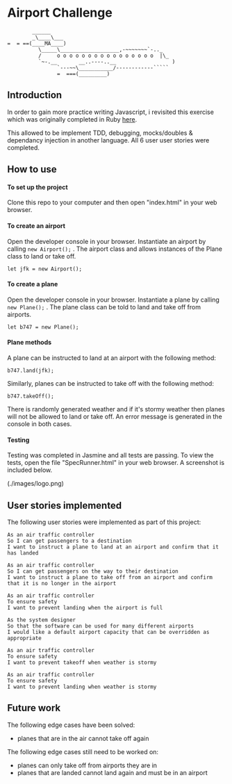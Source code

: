 # Airport Challenge


```
        ______
        _\____\___
=  = ==(____MA____)
          \_____\___________________,-~~~~~~~`-.._
          /     o o o o o o o o o o o o o o o o  |\_
          `~-.__       __..----..__                  )
                `---~~\___________/------------`````
                =  ===(_________)

```
## Introduction

In order to gain more practice writing Javascript, i revisited this exercise which was originally completed in Ruby [here](https://github.com/ArifEbrahim/airport_challenge).

This allowed to be implement TDD, debugging, mocks/doubles & dependancy injection in another language. All 6 user user stories were completed.

## How to use

#### To set up the project

Clone this repo to your computer and then open "index.html" in your web browser.

#### To create an airport

Open the developer console in your browser. Instantiate an airport by calling `new Airport();` . The airport class and allows instances of the Plane class to land or take off.

```
let jfk = new Airport();
```

#### To create a plane

Open the developer console in your browser. Instantiate a plane by calling `new Plane();` . The plane class can be told to land and take off from airports.

```
let b747 = new Plane();
```

#### Plane methods

A plane can be instructed to land at an airport with the following method:

```
b747.land(jfk);
```

Similarly, planes can be instructed to take off with the following method:

```
b747.takeOff();
```

There is randomly generated weather and if it's stormy weather then planes will not be allowed to land or take off. An error message is generated in the console in both cases.

#### Testing

Testing was completed in Jasmine and all tests are passing. To view the tests, open the file "SpecRunner.html" in your web browser. A screenshot is included below.

(./images/logo.png)

## User stories implemented

The following user stories were implemented as part of this project:

```
As an air traffic controller 
So I can get passengers to a destination 
I want to instruct a plane to land at an airport and confirm that it has landed

As an air traffic controller 
So I can get passengers on the way to their destination 
I want to instruct a plane to take off from an airport and confirm that it is no longer in the airport

As an air traffic controller 
To ensure safety 
I want to prevent landing when the airport is full 

As the system designer
So that the software can be used for many different airports
I would like a default airport capacity that can be overridden as appropriate

As an air traffic controller 
To ensure safety 
I want to prevent takeoff when weather is stormy 

As an air traffic controller 
To ensure safety 
I want to prevent landing when weather is stormy 
```

## Future work

The following edge cases have been solved:
- planes that are in the air cannot take off again

The following edge cases still need to be worked on:
- planes can only take off from airports they are in
- planes that are landed cannot land again and must be in an airport
